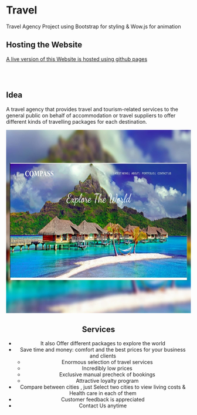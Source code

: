 # Travel
Travel Agency Project using Bootstrap for styling & Wow.js for animation
## Hosting the Website

[A live version of this Website is hosted using github pages](https://nouraan-ahmed.github.io/Travel/)

<br>
<br>

## Idea
A travel agency that provides travel and tourism-related services to the general public on behalf of accommodation or travel suppliers to offer different kinds of travelling packages for each destination.

<div align="center">
<img src="https://github.com/nouraan-ahmed/Travel/blob/master/img/out1.jpeg" width="850" height="500" > 
<div>

## Services

* It also Offer different packages to explore the world
* Save time and money: comfort and the best prices for your business and clients
  * Enormous selection of travel services 
  * Incredibly low prices
  * Exclusive manual precheck of bookings
  * Attractive loyalty program 
* Compare between cities , just Select two cities to view living costs & Health care in each of them 
* Customer feedback is appreciated
* Contact Us anytime



